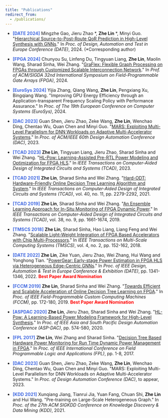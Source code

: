 ```yaml
---
title: "Publications"
redirect_from: 
  - /publications/
---
```


- <span style="color: #4169E1">**[DATE 2024]**</span> Mingzhe Gao, Jieru Zhao *, **Zhe Lin** *, Minyi Guo. "[Hierarchical Source-to-Post-Route QoR Prediction in High-Level Synthesis with GNNs](https://arxiv.org/abs/2401.08696)." In *Proc. of Design, Automation and Test in Europe Conference (DATE)*, 2024. (*Corresponding author)

- <span style="color: #4169E1">**[FPGA 2024]**</span> Chunyou Su, Linfeng Du, Tingyuan Liang, **Zhe Lin**, Maolin Wang, Sharad Sinha, Wei Zhang. "[GraFlex: Flexible Graph Processing on FPGAs through Customized Scalable Interconnection Network](https://dl.acm.org/doi/10.1145/3626202.3637573)." In *Prof. of ACM/SIGDA 32nd International Symposium on Field-Programmable Gate Arrays (FPGA)*, 2024.

- <span style="color: #4169E1">**[EuroSys 2024]**</span> Yijia Zhang, Qiang Wang, **Zhe Lin**, Pengxiang Xu, Bingqiang Wang. "Improving GPU Energy Efficiency through an Application-transparent Frequency Scaling Policy with Performance Assurance." In *Proc. of The 19th European Conference on Computer Systems (EuroSys)*, 2024.

- <span style="color: #4169E1">**[DAC 2023]**</span> Guan Shen, Jieru Zhao, Zeke Wang, **Zhe Lin**, Wenchao Ding, Chentao Wu, Quan Chen and Minyi Guo. "[MARS: Exploiting Multi-Level Parallelism for DNN Workloads on Adaptive Multi-Accelerator Systems](https://ieeexplore.ieee.org/abstract/document/10247992/)." In *Proc. of ACM/IEEE 60th Design Automation Conference (DAC)*, 2023.

- <span style="color: #4169E1">**[TCAD 2023]**</span> **Zhe Lin**, Tingyuan Liang, Jieru Zhao, Sharad Sinha and Wei Zhang. "[HL-Pow: Learning-Assisted Pre-RTL Power Modeling and Optimization for FPGA HLS](http://zlinaf.github.io/files/TCAD23.pdf)." In *IEEE Transactions on Computer-Aided Design of Integrated Circuits and Systems (TCAD)*, 2023.

- <span style="color: #4169E1">**[TCAD 2021]**</span> **Zhe Lin**, Sharad Sinha and Wei Zhang. "[Hard-ODT: Hardware-Friendly Online Decision Tree Learning Algorithm and System](http://zlinaf.github.io/files/TCAD21.pdf)." In *IEEE Transactions on Computer-Aided Design of Integrated Circuits and Systems (TCAD)*, vol. 40, no. 11, pp. 2279-2292, 2021.

- <span style="color: #4169E1">**[TCAD 2019]**</span> **Zhe Lin**, Sharad Sinha and Wei Zhang. "[An Ensemble Learning Approach for In-Situ Monitoring of FPGA Dynamic Power](http://zlinaf.github.io/files/TCAD19.pdf)." In *IEEE Transactions on Computer-Aided Design of Integrated Circuits and Systems (TCAD)*, vol. 38, no. 9, pp. 1661-1674, 2019.

- <span style="color: #4169E1">**[TMSCS 2018]**</span> **Zhe Lin**, Sharad Sinha, Hao Liang, Liang Feng and Wei Zhang. "[Scalable Light-Weight Integration of FPGA Based Accelerators with Chip Multi-Processors](http://zlinaf.github.io/files/TMSCS19.pdf)." In *IEEE Transactions on Multi-Scale Computing Systems (TMSCS)*, vol. 4, no. 2, pp. 152-162, 2018.

- <span style="color: #4169E1">**[DATE 2022]**</span> **Zhe Lin**, Zike Yuan, Jieru Zhao, Wei Zhang, Hui Wang and Yonghong Tian. "[PowerGear: Early-stage Power Estimation in FPGA HLS via Heterogeneous Edge-Centric GNNs](http://zlinaf.github.io/files/DATE22.pdf)." In *Proc. of IEEE Design, Automation & Test in Europe Conference & Exhibition (DATE)*, pp. 1341-1346, 2022. <span style="color: red"> **Best Paper Award Nomination** </span>

- <span style="color: #4169E1">**[FCCM 2019]**</span> **Zhe Lin**, Sharad Sinha and Wei Zhang. "[Towards Efficient and Scalable Acceleration of Online Decision Tree Learning on FPGA](http://zlinaf.github.io/files/FCCM19.pdf)." In *Proc. of IEEE Field-Programmable Custom Computing Machines (FCCM)*, pp. 172-180, 2019. <span style="color: red"> **Best Paper Award Nomination** </span>

- <span style="color: #4169E1">**[ASPDAC 2020]**</span> **Zhe Lin**, Jieru Zhao, Sharad Sinha and Wei Zhang. "[HL-Pow: A Learning-Based Power Modeling Framework for High-Level Synthesis](http://zlinaf.github.io/files/ASPDA20.pdf)." In *Proc. of IEEE Asia and South Pacific Design Automation Conference (ASP-DAC)*, pp. 574-580, 2020.

- <span style="color: #4169E1">**[FPL 2017]**</span> **Zhe Lin**, Wei Zhang and Sharad Sinha. "[Decision Tree Based Hardware Power Monitoring for Run Time Dynamic Power Management in FPGA](http://zlinaf.github.io/files/FPL17.pdf)." In *Proc. of IEEE International Conference on Field Programmable Logic and Applications (FPL)*, pp. 1-8, 2017.

- <span style="color: #4169E1">**[DAC 2023]**</span> Guan Shen, Jieru Zhao, Zeke Wang, **Zhe Lin**, Wenchao Ding, Chentao Wu, Quan Chen and Minyi Guo. "MARS: Exploiting Multi-Level Parallelism for DNN Workloads on Adaptive Multi-Accelerator Systems." In *Proc. of Design Automation Conference (DAC)*, to appear, 2023.

- <span style="color: #4169E1">**[KDD 2021]**</span> Xunqiang Jiang, Tianrui Jia, Yuan Fang, Chuan Shi, **Zhe Lin** and Hui Wang. "Pre-training on Large-Scale Heterogeneous Graph." In *Proc. of the 27th ACM SIGKDD Conference on Knowledge Discovery & Data Mining (KDD)*, 2021.
